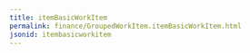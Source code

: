 ```yaml
---
title: itemBasicWorkItem
permalink: finance/GroupedWorkItem.itemBasicWorkItem.html
jsonid: itembasicworkitem
---
```

